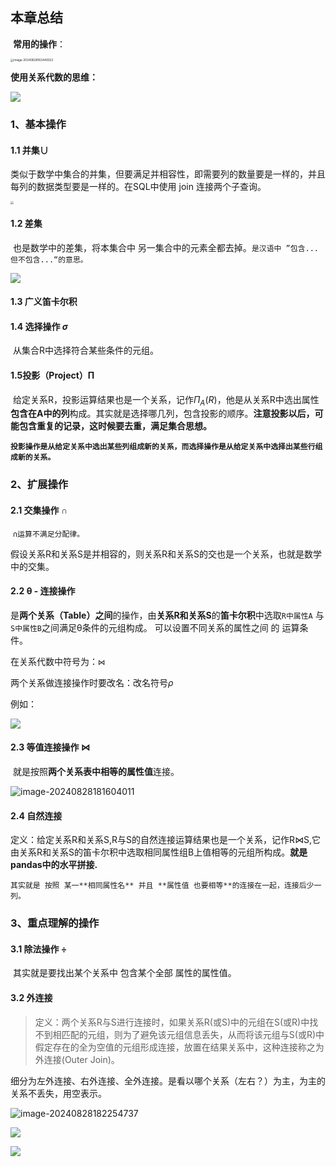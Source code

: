 ## 本章总结

​		**常用的操作**：

<img src="C:/Users/%E5%BF%97%E8%BF%9C%E5%B8%88%E5%85%84/AppData/Roaming/Typora/typora-user-images/image-20240828163449322.png" alt="image-20240828163449322" style="zoom:33%;" />

**使用关系代数的思维：**

![](https://cdn.jsdelivr.net/gh/ZGuangJie/GoPicture/golang/202408281839548.png)

### 1、基本操作

#### 1.1 并集∪

类似于数学中集合的并集，但要满足并相容性，即需要列的数量要是一样的，并且每列的数据类型要是一样的。在SQL中使用 join 连接两个子查询。

<img src="https://cdn.jsdelivr.net/gh/ZGuangJie/GoPicture/golang/202408281641318.png" style="zoom:33%;" />

#### 1.2 差集

​		也是数学中的差集，将本集合中 另一集合中的元素全都去掉。```是汉语中 ”包含...但不包含...“的意思。```

![](https://cdn.jsdelivr.net/gh/ZGuangJie/GoPicture/golang/202408281804267.png)

#### 1.3 广义笛卡尔积



#### 1.4 选择操作 $\sigma$

​	从集合R中选择符合某些条件的元组。

#### 1.5投影（Project）Π

​		给定关系R，投影运算结果也是一个关系，记作$Π_A(R)$，他是从关系R中选出属性**包含在A中的列**构成。其实就是选择哪几列，包含投影的顺序。**注意投影以后，可能包含重复的记录，这时候要去重，满足集合思想。**

​		**```投影操作是从给定关系中选出某些列组成新的关系，而选择操作是从给定关系中选择出某些行组成新的关系。```**



### 2、扩展操作

#### 2.1 交集操作 ∩

​	```∩运算不满足分配律。```

​		假设关系R和关系S是并相容的，则关系R和关系S的交也是一个关系，也就是数学中的交集。

#### 2.2 θ - 连接操作   

​		是**两个关系（Table）之间**的操作，由**关系R和关系S**的**笛卡尔积**中选取```R中属性A``` 与```S中属性B```之间满足θ条件的元组构成。 可以设置不同关系的属性之间  的  运算条件。

在关系代数中符号为：`⋈`

两个关系做连接操作时要改名：改名符号$\rho$

例如：

![](https://cdn.jsdelivr.net/gh/ZGuangJie/GoPicture/golang/202408281814786.png)

#### 2.3 等值连接操作 ⋈

​		就是按照**两个关系表中相等的属性值**连接。

![image-20240828181604011](C:/Users/%E5%BF%97%E8%BF%9C%E5%B8%88%E5%85%84/AppData/Roaming/Typora/typora-user-images/image-20240828181604011.png)

#### 2.4 自然连接

​	定义：给定关系R和关系S,R与S的自然连接运算结果也是一个关系，记作R⋈S,它由关系R和关系S的笛卡尔积中选取相同属性组B上值相等的元组所构成。**就是pandas中的水平拼接.**

```其实就是 按照 某一**相同属性名** 并且 **属性值 也要相等**的连接在一起，连接后少一列。```

### 3、重点理解的操作

#### 3.1 除法操作 ÷ 

​		其实就是要找出某个关系中 包含某个全部 属性的属性值。

#### 3.2 外连接

>定义：两个关系R与S进行连接时，如果关系R(或S)中的元组在S(或R)中找不到相匹配的元组，则为了避免该元组信息丢失，从而将该元组与S(或R)中假定存在的全为空值的元组形成连接，放置在结果关系中，这种连接称之为外连接(Outer Join)。

细分为左外连接、右外连接、全外连接。是看以哪个关系（左右？）为主，为主的关系不丢失，用空表示。



![image-20240828182254737](C:/Users/%E5%BF%97%E8%BF%9C%E5%B8%88%E5%85%84/AppData/Roaming/Typora/typora-user-images/image-20240828182254737.png)

![](https://cdn.jsdelivr.net/gh/ZGuangJie/GoPicture/golang/202408281803180.png)

![](https://cdn.jsdelivr.net/gh/ZGuangJie/GoPicture/golang/202408281639233.png)
